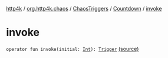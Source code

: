 [http4k](../../../index.md) / [org.http4k.chaos](../../index.md) / [ChaosTriggers](../index.md) / [Countdown](index.md) / [invoke](./invoke.md)

# invoke

`operator fun invoke(initial: `[`Int`](https://kotlinlang.org/api/latest/jvm/stdlib/kotlin/-int/index.html)`): `[`Trigger`](../../-trigger.md) [(source)](https://github.com/http4k/http4k/blob/master/http4k-testing-chaos/src/main/kotlin/org/http4k/chaos/ChaosTriggers.kt#L91)